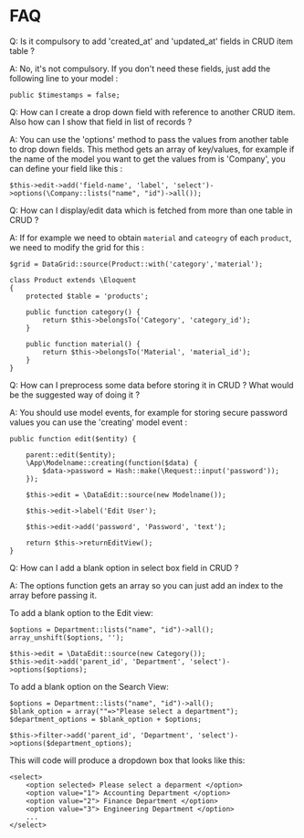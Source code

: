 # FAQ

Q: Is it compulsory to add 'created_at' and 'updated_at' fields in CRUD item table ? 

A: No, it's not compulsory. If you don't need these fields, just add the following line to your model :

	public $timestamps = false;


Q: How can I create a drop down field with reference to another CRUD item. Also how can I show that field in list of records ? 

A: You can use the 'options' method to pass the values from another table to drop down fields. This method gets an array of key/values, for example if the name    of the model you want to get the values from is 'Company', you can define your field like this :

	$this->edit->add('field-name', 'label', 'select')->options(\Company::lists("name", "id")->all());


Q: How can I display/edit data which is fetched from more than one table in CRUD ? 

A: If for example we need to obtain `material` and `cateogry` of each `product`, we need to modify the grid for this :

	$grid = DataGrid::source(Product::with('category','material');

	class Product extends \Eloquent
	{
		protected $table = 'products';

		public function category() {
			return $this->belongsTo('Category', 'category_id');
		}

		public function material() {
			return $this->belongsTo('Material', 'material_id');
		}
	}

Q: How can I preprocess some data before storing it in CRUD ? What would be the suggested way of doing it ? 

A: You should use model events, for example for storing secure password values you can use the 'creating' model event :

	public function edit($entity) {

		parent::edit($entity);
		\App\Modelname::creating(function($data) {
			$data->password = Hash::make(\Request::input('password'));
		});

		$this->edit = \DataEdit::source(new Modelname());

		$this->edit->label('Edit User');

		$this->edit->add('password', 'Password', 'text');

		return $this->returnEditView();
	}

Q: How can I add a blank option in select box field in CRUD ? 

A: The options function gets an array so you can just add an index to the array before passing it.

To add a blank option to the Edit view:

	$options = Department::lists("name", "id")->all();
	array_unshift($options, '');

	$this->edit = \DataEdit::source(new Category());
	$this->edit->add('parent_id', 'Department', 'select')->options($options);

To add a blank option on the Search View:

	$options = Department::lists("name", "id")->all();
	$blank_option = array(""=>"Please select a department");
	$department_options = $blank_option + $options;
	
	$this->filter->add('parent_id', 'Department', 'select')->options($department_options);

This will code will produce a dropdown box that looks like this:

	<select>
		<option selected> Please select a deparment </option>
		<option value="1"> Accounting Department </option>
		<option value="2"> Finance Department </option>
		<option value="3"> Engineering Department </option>
		...
	</select>
	
